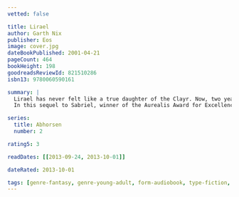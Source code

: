 ```yaml
---
vetted: false

title: Lirael
author: Garth Nix
publisher: Eos
image: cover.jpg
dateBookPublished: 2001-04-21
pageCount: 464
bookHeight: 198
goodreadsReviewId: 821510286
isbn13: 9780060590161

summary: |
  Lirael has never felt like a true daughter of the Clayr. Now, two years past the time when she should have received the Sight that is the Clayr's birthright, she feels alone, abandoned, unsure of who she is. Nevertheless, the fate of the Old Kingdom lies in her hands. With only her faithful companion, the Disreputable Dog, Lirael must undertake a desperate mission under the growing shadow of an ancient evil.
  In this sequel to Sabriel, winner of the Aurealis Award for Excellence in Australian Science Fiction, New York Times best-selling author Garth Nix weaves a spellbinding tale of discovery, destiny, and danger.

series:
  title: Abhorsen
  number: 2

rating5: 3

readDates: [[2013-09-24, 2013-10-01]]

dateRated: 2013-10-01

tags: [genre-fantasy, genre-young-adult, form-audiobook, type-fiction, form-paperback]
---
```

